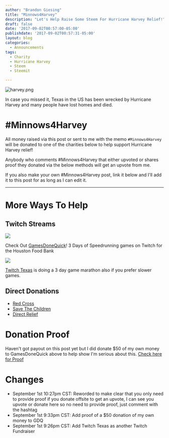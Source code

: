 ```yaml
---
author: "Brandon Giesing"
title: "Minnows4Harvey"
description: "Let's Help Raise Some Steem For Hurricane Harvey Relief!"
draft: false
date: '2017-09-02T00:57:00-05:00'
publishdate: '2017-09-02T00:57:31-05:00'
layout: blog
categories:
  - Announcements
tags:
  - Charity
  - Hurricane Harvey
  - Steem
  - Steemit

---
```


![harvey.png](https://steemitimages.com/DQmeuEfgZ1WKrt24w69Ao98veeMaz4feQEiCMXQ7HUsPsnx/harvey.png)

In case you missed it, Texas in the US has been wrecked by Hurricane Harvey and many people have lost homes and died.

# #Minnows4Harvey

All money raised via this post or sent to me with the memo `#Minnows4Harvey` will be donated to one of the charities below to help support Hurricane Harvey relief!

Anybody who comments #Minnows4Harvey that either upvoted or shares proof they donated via the below methods will get an upvote from me.

If you also make your own #Minnows4Harvey post, link it below and I'll add it to this post for as long as I can edit it.

---

# More Ways To Help

## Twitch Streams

![](https://steemitimages.com/DQmYwDsEqAvBotNtBXbjxEFjy6DnRmG5YvE5dGR7mkmfhQ2/image.png)

Check Out [GamesDoneQuick](https://twitch.tv/gamesdonequick)! 3 Days of Speedrunning games on Twitch for the Houston Food Bank

![](https://steemitimages.com/DQmbzB1ovk8UwutCCnKUZFJ6MiKgjF1zvaqFhxZ4vQT2kjT/image.png)

[Twitch Texas](https://twitch.tv/twitchtexas) is doing a 3 day game marathon also if you prefer slower games.

## Direct Donations

- [Red Cross](https://redcross.org/donate/hurricane-harvey)
- [Save The Children](http://savethechildren.org/site/c.8rKLIXMGIpI4E/b.9534789/k.9D36/Hurricane_Harvey.htm)
- [Direct Relief](https://directrelief.org/emergency/hurricane-harvey-response/)

# Donation Proof

Haven't got payout on this post yet but I did donate $50 of my own money to GamesDoneQuick above to help show I'm serious about this. [Check here for Proof](https://gamesdonequick.com/tracker/donation/380182)

# Changes

- September 1st 10:27pm CST: Reworded to make clear that you only need to provide proof if you donate offsite to get an upvote, I can see you upvote or donate here so no need to provide proof, just comment with the hashtag
- September 1st 9:33pm CST: Add proof of a $50 donation of my own money to GDQ
- September 1st 9:26pm CST: Add Twitch Texas as another Twitch Fundraiser
